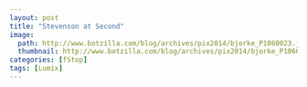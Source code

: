 ```yaml
---
layout: post
title: "Stevenson at Second"
image:
  path: http://www.botzilla.com/blog/archives/pix2014/bjorke_P1060023.jpg
  thumbnail: http://www.botzilla.com/blog/archives/pix2014/bjorke_P1060023.jpg
categories: [fStop]
tags: [Lumix]
---
```


